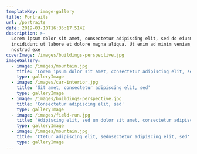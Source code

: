 ```yaml
---
templateKey: image-gallery
title: Portraits
url: /portraits
date: 2019-03-10T16:35:17.514Z
description: >-
  Lorem ipsum dolor sit amet, consectetur adipiscing elit, sed do eiusmod tempor
  incididunt ut labore et dolore magna aliqua. Ut enim ad minim veniam, quis
  nostrud exe
coverImage: /images/buildings-perspective.jpg
imageGallery:
  - image: /images/mountain.jpg
    title: 'Lorem ipsum dolor sit amet, consectetur adipiscing elit, sed'
    type: galleryImage
  - image: /images/car-interior.jpg
    title: 'Sit amet, consectetur adipiscing elit, sed'
    type: galleryImage
  - image: /images/buildings-perspective.jpg
    title: 'Consectetur adipiscing elit, sed'
    type: galleryImage
  - image: /images/field-run.jpg
    title: 'Adipiscing elit, sed um dolor sit amet, consectetur adipiscing elit, sed'
    type: galleryImage
  - image: /images/mountain.jpg
    title: 'Ctetur adipiscing elit, sednsectetur adipiscing elit, sed'
    type: galleryImage
---
```



